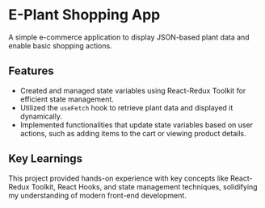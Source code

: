 
# E-Plant Shopping App

A simple e-commerce application to display JSON-based plant data and enable basic shopping actions.

## Features
- Created and managed state variables using React-Redux Toolkit for efficient state management.
- Utilized the `useFetch` hook to retrieve plant data and displayed it dynamically.
- Implemented functionalities that update state variables based on user actions, such as adding items to the cart or viewing product details.

## Key Learnings
This project provided hands-on experience with key concepts like React-Redux Toolkit, React Hooks, and state management techniques, solidifying my understanding of modern front-end development.
